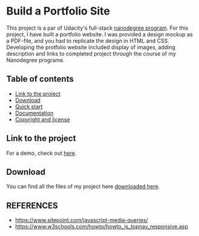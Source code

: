 # Build a Portfolio Site

This project is a par of Udacity's full-stack [nanodegree program](https://www.udacity.com/nanodegree). For this project, I have built a portfolio website. I was provided a design mockup as a PDF-file, and you had to replicate the design in HTML and CSS. Developing the protfolio website included display of images, adding description and links to completed project through the course  of my Nanodegree programe.  

## Table of contents

- [Link to the project](#link-to-the-project)
- [Download](#download)
- [Quick start](#quick-start)
- [Documentation](#documentation)
- [Copyright and license](#copyright-and-license)

## Link to the project

For a demo, check out [here]().

## Download

You can find all the files of my project here [downloaded here](https://github.com/paulina-grunwald/Udacity-Full-Stack-Web-Developer-Nanodegree/tree/master/P1%20-%20Movie%20Trailer%20Website).


## REFERENCES
- https://www.sitepoint.com/javascript-media-queries/
- https://www.w3schools.com/howto/howto_js_topnav_responsive.asp
